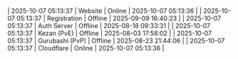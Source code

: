 | 2025-10-07 05:13:37 | Website | Online | 2025-10-07 05:13:36 |
| 2025-10-07 05:13:37 | Registration | Offline | 2025-09-09 16:40:23 |
| 2025-10-07 05:13:37 | Auth Server | Offline | 2025-08-18 09:33:31 |
| 2025-10-07 05:13:37 | Kezan (PvE) | Offline | 2025-08-03 17:58:02 |
| 2025-10-07 05:13:37 | Gurubashi (PvP) | Offline | 2025-08-23 21:44:06 |
| 2025-10-07 05:13:37 | Cloudflare | Online | 2025-10-07 05:13:36 |
